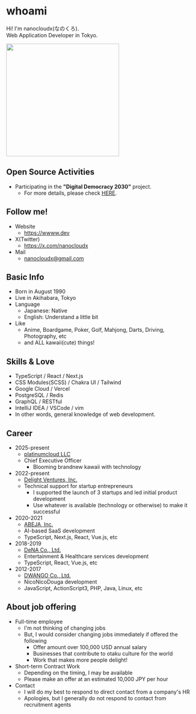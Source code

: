 # whoami  
Hi! I'm nanocloudx(なのくろ).  
Web Application Developer in Tokyo.  

<img src="https://wwww.dev/images/nyancat.gif" style="width:300px;" />

## Open Source Activities
- Participating in the **"Digital Democracy 2030"** project.  
  - For more details, please check [HERE](https://dd2030.org).

## Follow me!
- Website
  - https://wwww.dev
- X(Twitter)
  - https://x.com/nanocloudx
- Mail
  - nanocloudx@gmail.com

## Basic Info
- Born in August 1990
- Live in Akihabara, Tokyo
- Language
  - Japanese: Native
  - English: Understand a little bit
- Like
  - Anime, Boardgame, Poker, Golf, Mahjong, Darts, Driving, Photography, etc
  - and ALL kawaii(cute) things!

## Skills & Love
- TypeScript / React / Next.js
- CSS Modules(SCSS) / Chakra UI / Tailwind
- Google Cloud / Vercel
- PostgreSQL / Redis
- GraphQL / RESTful
- IntelliJ IDEA / VSCode / vim
- In other words, general knowledge of web development.

## Career
- 2025-present
  - [platinumcloud LLC](https://platinumcloud.net)
  - Chief Executive Officer
    - Blooming brandnew kawaii with technology
- 2022-present
  - [Delight Ventures, Inc.](https://www.delight-ventures.com/en/)
  - Technical support for startup entrepreneurs
    - I supported the launch of 3 startups and led initial product development
    - Use whatever is available (technology or otherwise) to make it successful
- 2020-2021
  - [ABEJA, Inc.](https://www.abejainc.com/en)
  - AI-based SaaS development
  - TypeScript, Next.js, React, Vue.js, etc
- 2018-2019
  - [DeNA Co., Ltd.](https://dena.com/)
  - Entertainment & Healthcare services development
  - TypeScript, React, Vue.js, etc
- 2012-2017
  - [DWANGO Co., Ltd.](https://en.dwango.co.jp/)
  - NicoNicoDouga development
  - JavaScript, ActionScript3, PHP, Java, Linux, etc

## About job offering
- Full-time employee
  - I'm not thinking of changing jobs
  - But, I would consider changing jobs immediately if offered the following
    - Offer amount over 100,000 USD annual salary
    - Businesses that contribute to otaku culture for the world
    - Work that makes more people delight!
- Short-term Contract Work
  - Depending on the timing, I may be available
  - Please make an offer at an estimated 10,000 JPY per hour
- Contact
  - I will do my best to respond to direct contact from a company's HR
  - Apologies, but I generally do not respond to contact from recruitment agents
